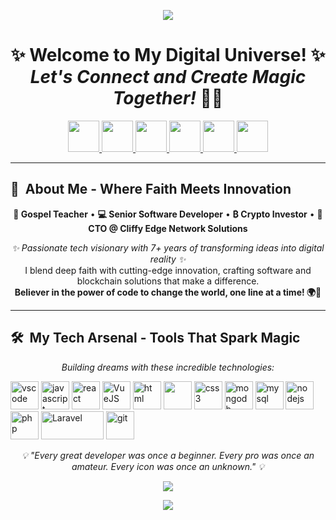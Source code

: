 <p align="center">
  <img src="https://capsule-render.vercel.app/api?type=waving&color=gradient&text=Kelly%20Igiogbe&height=120&section=header&fontSize=40&fontColor=fff&animation=fadeIn"/>
</p>

<h1 align="center">
  ✨ Welcome to My Digital Universe! ✨<br/>
  <em>Let's Connect and Create Magic Together!</em> 💬✨
</h1>

<p align="center">
<a href="https://odion-cloud.github.io">
  <img height="50" src="https://cdn.jsdelivr.net/gh/odion-cloud/odion-cloud@main/assets/icons/world.png"/>
</a>
<a href="https://mail.google.com/mail/?view=cm&fs=1&to=itskellyigiogbe@gmail.com">
  <img height="50" src="https://cdn.jsdelivr.net/gh/odion-cloud/odion-cloud@main/assets/icons/gmail.png"/>
</a>
<a href="https://ng.linkedin.com/in/igiogbe-kelly-41127b175">
  <img height="50" src="https://cdn.jsdelivr.net/gh/odion-cloud/odion-cloud@main/assets/icons/linkedin.png"/>
</a>
<a href="https://x.com/Odion_cloud">
  <img height="50" src="https://cdn.jsdelivr.net/gh/odion-cloud/odion-cloud@main/assets/icons/twitter.png"/>
</a>
<a href="https://www.instagram.com/igiogbekelly/">
  <img height="50" src="https://cdn.jsdelivr.net/gh/odion-cloud/odion-cloud@main/assets/icons/instagram.png"/>
</a>
<a href="https://web.facebook.com/kelven.igiogbe?_rdc=1&_rdr#">
  <img height="50" src="https://cdn.jsdelivr.net/gh/odion-cloud/odion-cloud@main/assets/icons/facebook.png"/>
</a>
</p>

---

<h2> 🌟 &nbsp;About Me - Where Faith Meets Innovation</h2>

<p align="center">
<strong>🙏 Gospel Teacher</strong> • <strong>💻 Senior Software Developer</strong> • <strong>₿ Crypto Investor</strong> • <strong>🚀 CTO @ Cliffy Edge Network Solutions</strong>
</p>

<p align="center">
<em>✨ Passionate tech visionary with 7+ years of transforming ideas into digital reality ✨</em><br/>
I blend deep faith with cutting-edge innovation, crafting software and blockchain solutions that make a difference.<br/>
<strong>Believer in the power of code to change the world, one line at a time! 🌍💫</strong>
</p>

  
---  
  
<h2> 🛠️ &nbsp;My Tech Arsenal - Tools That Spark Magic</h2>
<p align="center"><em>Building dreams with these incredible technologies:</em></p>
<p align="left">
<img src="https://cdn.jsdelivr.net/gh/odion-cloud/odion-cloud@main/assets/icons/vscode.svg" alt="vscode" width="45" height="45"/>
<img src="https://cdn.jsdelivr.net/gh/odion-cloud/odion-cloud@main/assets/icons/javascript.svg" alt="javascript" width="45" height="45" />
<img src="https://cdn.jsdelivr.net/gh/odion-cloud/odion-cloud@main/assets/icons/react.svg" alt="react" width="45" height="45" />
<img src="https://cdn.jsdelivr.net/gh/odion-cloud/odion-cloud@main/assets/icons/vuejs.svg" alt="VueJS" width="45" height="45"/>
<img src="https://cdn.jsdelivr.net/gh/odion-cloud/odion-cloud@main/assets/icons/html5.svg" alt="html" width="45" height="45"/>
<img src="https://cdn.jsdelivr.net/gh/odion-cloud/odion-cloud@main/assets/icons/bootstrap.svg" width="45" height="45" />
<img src="https://cdn.jsdelivr.net/gh/odion-cloud/odion-cloud@main/assets/icons/css3.svg" alt="css3" width="45" height="45" />
<img src="https://cdn.jsdelivr.net/gh/odion-cloud/odion-cloud@main/assets/icons/mongodb.svg" alt="mongodb" width="45" height="45" />
<img src="https://cdn.jsdelivr.net/gh/odion-cloud/odion-cloud@main/assets/icons/mysql.svg" alt="mysql" width="45" height="45" />
<img src="https://cdn.jsdelivr.net/gh/odion-cloud/odion-cloud@main/assets/icons/nodejs.svg" alt="nodejs" width="45" height="45" />
<img src="https://cdn.jsdelivr.net/gh/odion-cloud/odion-cloud@main/assets/icons/php.svg" alt="php" width="45" height="45"/>
<img src="https://cdn.jsdelivr.net/gh/odion-cloud/odion-cloud@main/assets/icons/laravel.svg" alt="Laravel" width="100" height="45"/>       
<img src="https://cdn.jsdelivr.net/gh/odion-cloud/odion-cloud@main/assets/icons/github.svg" alt="git" width="45" height="45"/> 
</p>

<div align="center">
  <em>💡 "Every great developer was once a beginner. Every pro was once an amateur. Every icon was once an unknown." 💡</em>
</div>
<p align="center">
<img src="https://cdn.jsdelivr.net/gh/odion-cloud/odion-cloud@main/assets/icons/github-contribution-grid-snake-dark.svg">
</p>
<p align="center">
  <img src="https://capsule-render.vercel.app/api?type=waving&color=gradient&height=100&section=footer"/>
</p>
